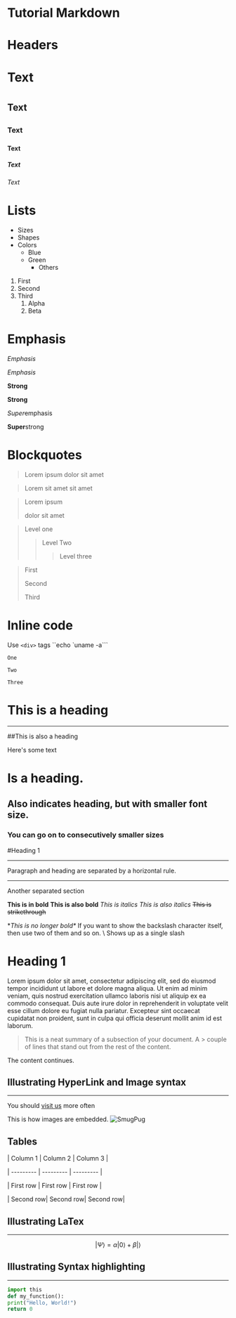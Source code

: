 # Tutorial Markdown

# Headers

# Text <h1>
## Text <h2>
### Text <h3>
#### Text <h4> 
##### Text <h5> 
###### Text <h6> 

# Lists

* Sizes
* Shapes
* Colors
    * Blue
    * Green
        * Others

1. First
2. Second
3. Third
    1. Alpha
    2. Beta

# Emphasis

*Emphasis*

_Emphasis_

**Strong**

__Strong__

*Super*emphasis

**Super**strong

# Blockquotes

> Lorem ipsum
> dolor sit amet

> Lorem sit amet
sit amet

> Lorem ipsum
> 
> dolor sit amet

> Level one
>
> > Level Two
> >
> > > Level three

> First
>
> Second
>
> Third

# Inline code 

Use `<div>` tags
``echo `uname -a```

`One`

``Two``

```Three```

# This is a heading
___
##This is also a heading

Here's some text

# Is a heading.
## Also indicates heading, but with smaller font size.
### You can go on to consecutively smaller sizes

#Heading 1
___
Paragraph and heading are separated by a horizontal rule.
___
Another separated section

**This is in bold**
__This is also bold__
_This is italics_
*This is also italics*
~~This is strikethrough~~

\**This is no longer bold\**
If you want to show the backslash character itself, then use two of them and so on.
\\ Shows up as a single slash

# Heading 1
Lorem ipsum dolor sit amet, consectetur adipiscing elit, sed do eiusmod tempor incididunt ut
labore et dolore magna aliqua. Ut enim ad minim veniam, quis nostrud exercitation ullamco laboris
nisi ut aliquip ex ea commodo consequat. Duis aute irure dolor in reprehenderit in voluptate
velit esse cillum dolore eu fugiat nulla pariatur. Excepteur sint occaecat cupidatat non
proident, sunt in culpa qui officia deserunt mollit anim id est laborum.

> This is a neat summary of a subsection of your document. A > couple of lines that stand
out from the rest of the content.

The content continues.

## Illustrating HyperLink and Image syntax
___
You should [visit us](https://linuxhint.com) more often

This is how images are embedded.
![SmugPug](https://upload.wikimedia.org/wikipedia/commons/d/d2/Bonny_Bonita.JPG)

## Tables
 
| Column 1  | Column 2  | Column 3  |

| --------- | --------- | --------- |

| First row | First row | First row |

| Second row| Second row| Second row|


## Illustrating LaTex
___

$$|\Psi \rangle = \alpha|0\rangle + \beta| \rangle $$

## Illustrating Syntax highlighting
___

```python
import this
def my_function():
print("Hello, World!")
return 0
```
















